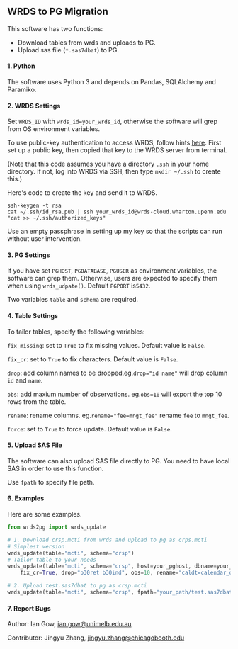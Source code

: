 ## WRDS to PG Migration
This software has two functions:
- Download tables from wrds and uploads to PG. 
- Upload sas file (`*.sas7dbat`) to PG.

#### 1. Python
The software uses Python 3 and depends on Pandas, SQLAlchemy and Paramiko.

#### 2. WRDS Settings
Set `WRDS_ID` with `wrds_id=your_wrds_id`, otherwise the software will grep from OS environment variables.

To use public-key authentication to access WRDS, follow hints [here](https://debian-administration.org/article/152/Password-less_logins_with_OpenSSH). First set up a public key, then copied that key to the WRDS server from terminal. 

(Note that this code assumes you have a directory `.ssh` in your home directory. If not, log into WRDS via SSH, then type `mkdir ~/.ssh` to create this.) 

Here's code to create the key and send it to WRDS.

```
ssh-keygen -t rsa
cat ~/.ssh/id_rsa.pub | ssh your_wrds_id@wrds-cloud.wharton.upenn.edu "cat >> ~/.ssh/authorized_keys"
```
Use an empty passphrase in setting up my key so that the scripts can run without user intervention.

#### 3. PG Settings
If you have set `PGHOST`, `PGDATABASE`, `PGUSER` as environment variables, the software can grep them. Otherwise, users are expected to specify them when using `wrds_udpate()`. Default `PGPORT` is`5432`.

Two variables `table` and `schema` are required.

#### 4. Table Settings
To tailor tables, specify the following variables:

`fix_missing`: set to `True` to fix missing values. Default value is `False`. 

`fix_cr`: set to `True` to fix characters. Default value is `False`.

`drop`: add column names to be dropped.eg.`drop="id name"` will drop column `id` and `name`.

`obs`: add maxium number of observations. eg.`obs=10` will export the top 10 rows from the table.

`rename`: rename columns. eg.`rename="fee=mngt_fee"` rename `fee` to `mngt_fee`.

`force`: set to `True` to force update. Default value is `False`.

#### 5. Upload SAS File
The software can also upload SAS file directly to PG. You need to have local SAS in order to use this function.

Use `fpath` to specify file path.

#### 6. Examples
Here are some examples.

```py
from wrds2pg import wrds_update

# 1. Download crsp.mcti from wrds and upload to pg as crps.mcti
# Simplest version
wrds_update(table="mcti", schema="crsp")
# Tailor table to your needs
wrds_update(table="mcti", schema="crsp", host=your_pghost, dbname=your_pg_database, fix_missing=True, 
	fix_cr=True, drop="b30ret b30ind", obs=10, rename="caldt=calendar_date", force=True)

# 2. Upload test.sas7dbat to pg as crsp.mcti
wrds_update(table="mcti", schema="crsp", fpath="your_path/test.sas7dbat")
```

#### 7. Report Bugs
Author: Ian Gow, <ian.gow@unimelb.edu.au>

Contributor: Jingyu Zhang, <jingyu.zhang@chicagobooth.edu>